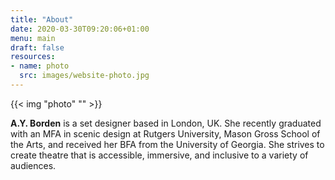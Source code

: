 ```yaml
---
title: "About"
date: 2020-03-30T09:20:06+01:00
menu: main
draft: false
resources:
- name: photo
  src: images/website-photo.jpg
---
```

{{< img "photo" "" >}}

**A.Y. Borden** is a set designer based in London, UK. She recently graduated with an MFA in scenic design at Rutgers University, Mason Gross School of the Arts, and received her BFA from the University of Georgia. She strives to create theatre that is accessible, immersive, and inclusive to a variety of audiences.

